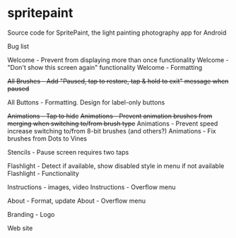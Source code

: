 # spritepaint
Source code for SpritePaint, the light painting photography app for Android



Bug list


Welcome - Prevent from displaying more than once functionality
Welcome - "Don't show this screen again" functionality
Welcome - Formatting

~~All Brushes - Add "Paused, tap to restore, tap & hold to exit" message when paused~~

All Buttons - Formatting. Design for label-only buttons

~~Animations - Tap to hide~~
~~Animations - Prevent animation brushes from merging when switching to/from brush type~~
Animations - Prevent speed increase switching to/from 8-bit brushes (and others?)
Animations - Fix brushes from Dots to Vines

Stencils - Pause screen requires two taps

Flashlight - Detect if available, show disabled style in menu if not available
Flashlight - Functionality

Instructions - images, video
Instructions - Overflow menu

About - Format, update
About - Overflow menu

Branding - Logo

Web site
